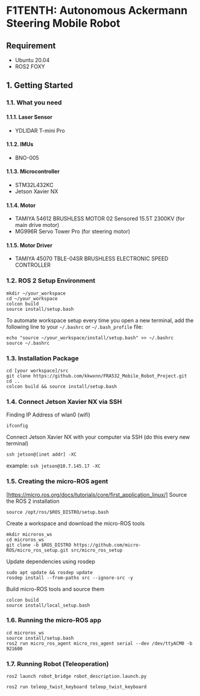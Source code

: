 # F1TENTH: Autonomous Ackermann Steering Mobile Robot
## Requirement
- Ubuntu 20.04
- ROS2 FOXY

## 1. Getting Started
### 1.1. What you need
#### 1.1.1. Laser Sensor
- YDLIDAR T-mini Pro 
  
#### 1.1.2. IMUs
- BNO-005
  
#### 1.1.3. Microcontroller
- STM32L432KC 
- Jetson Xavier NX
  
#### 1.1.4. Motor
- TAMIYA 54612 BRUSHLESS MOTOR 02 Sensored 15.5T 2300KV (for main drive motor)
- MG996R Servo Tower Pro (for steering motor)
  
#### 1.1.5. Motor Driver
- TAMIYA 45070 TBLE-04SR BRUSHLESS ELECTRONIC SPEED CONTROLLER

### 1.2. ROS 2 Setup Environment
```
mkdir ~/your_workspace
cd ~/your_workspace
colcon build
source install/setup.bash
```
To automate workspace setup every time you open a new terminal, add the following line to your ```~/.bashrc``` or ```~/.bash_profile``` file:
```
echo "source ~/your_workspace/install/setup.bash" >> ~/.bashrc
source ~/.bashrc
```
### 1.3. Installation Package
```
cd [your workspace]/src
git clone https://github.com/kkwxnn/FRA532_Mobile_Robot_Project.git
cd ..
colcon build && source install/setup.bash
```
### 1.4. Connect Jetson Xavier NX via SSH
Finding IP Address of wlan0 (wifi)
```
ifconfig
```
Connect Jetson Xavier NX with your computer via SSH (do this every new terminal)
```
ssh jetson@[inet addr] -XC
```
example: ```ssh jetson@10.7.145.17 -XC```

### 1.5. Creating the micro-ROS agent
[https://micro.ros.org/docs/tutorials/core/first_application_linux/]
Source the ROS 2 installation
```
source /opt/ros/$ROS_DISTRO/setup.bash
```
Create a workspace and download the micro-ROS tools
```
mkdir microros_ws
cd microros_ws
git clone -b $ROS_DISTRO https://github.com/micro-ROS/micro_ros_setup.git src/micro_ros_setup
```
Update dependencies using rosdep
```
sudo apt update && rosdep update
rosdep install --from-paths src --ignore-src -y
```
Build micro-ROS tools and source them
```
colcon build
source install/local_setup.bash
```
### 1.6. Running the micro-ROS app
```
cd microros_ws
source install/setup.bash
ros2 run micro_ros_agent micro_ros_agent serial --dev /dev/ttyACM0 -b 921600
```
### 1.7. Running Robot (Teleoperation)
```
ros2 launch robot_bridge robot_description.launch.py
```
```
ros2 run teleop_twist_keyboard teleop_twist_keyboard
```
